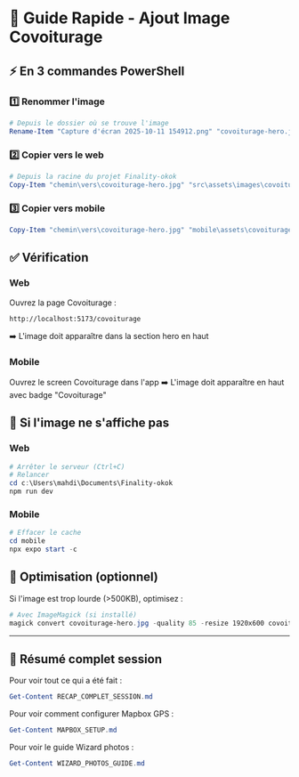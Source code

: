 # 🚀 Guide Rapide - Ajout Image Covoiturage

## ⚡ En 3 commandes PowerShell

### 1️⃣ Renommer l'image
```powershell
# Depuis le dossier où se trouve l'image
Rename-Item "Capture d'écran 2025-10-11 154912.png" "covoiturage-hero.jpg"
```

### 2️⃣ Copier vers le web
```powershell
# Depuis la racine du projet Finality-okok
Copy-Item "chemin\vers\covoiturage-hero.jpg" "src\assets\images\covoiturage-hero.jpg"
```

### 3️⃣ Copier vers mobile
```powershell
Copy-Item "chemin\vers\covoiturage-hero.jpg" "mobile\assets\covoiturage-hero.jpg"
```

## ✅ Vérification

### Web
Ouvrez la page Covoiturage :
```
http://localhost:5173/covoiturage
```
➡️ L'image doit apparaître dans la section hero en haut

### Mobile
Ouvrez le screen Covoiturage dans l'app
➡️ L'image doit apparaître en haut avec badge "Covoiturage"

## 🔧 Si l'image ne s'affiche pas

### Web
```powershell
# Arrêter le serveur (Ctrl+C)
# Relancer
cd c:\Users\mahdi\Documents\Finality-okok
npm run dev
```

### Mobile
```powershell
# Effacer le cache
cd mobile
npx expo start -c
```

## 📐 Optimisation (optionnel)

Si l'image est trop lourde (>500KB), optimisez :

```powershell
# Avec ImageMagick (si installé)
magick convert covoiturage-hero.jpg -quality 85 -resize 1920x600 covoiturage-hero-optimized.jpg
```

---

## 🎯 Résumé complet session

Pour voir tout ce qui a été fait :
```powershell
Get-Content RECAP_COMPLET_SESSION.md
```

Pour voir comment configurer Mapbox GPS :
```powershell
Get-Content MAPBOX_SETUP.md
```

Pour voir le guide Wizard photos :
```powershell
Get-Content WIZARD_PHOTOS_GUIDE.md
```
